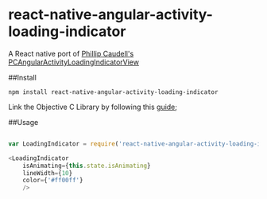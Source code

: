# react-native-angular-activity-loading-indicator  

A React native port of [Phillip Caudell's](https://github.com/phillipcaudell) [PCAngularActivityLoadingIndicatorView](https://github.com/phillipcaudell/PCAngularActivityIndicatorView) 


##Install 

`npm install react-native-angular-activity-loading-indicator`

Link the Objective C Library by following this [guide](https://facebook.github.io/react-native/docs/linking-libraries-ios.html#content);


##Usage

``` javascript

var LoadingIndicator = require('react-native-angular-activity-loading-indicator');

<LoadingIndicator 
	isAnimating={this.state.isAnimating} 
	lineWidth={10} 
	color={'#ff00ff'} 
	/>

```
